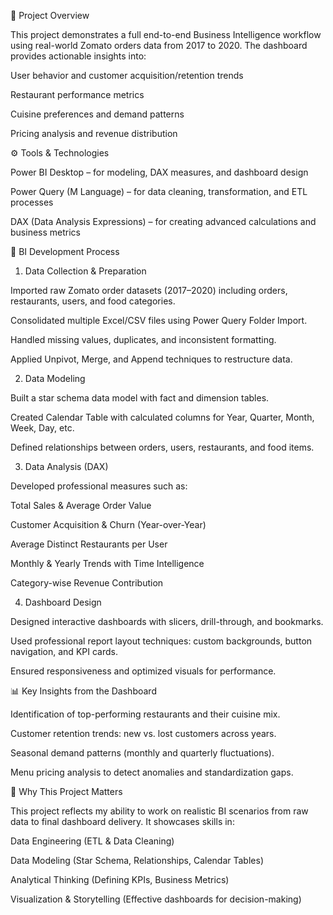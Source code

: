 📌 Project Overview

This project demonstrates a full end-to-end Business Intelligence workflow using real-world Zomato orders data from 2017 to 2020.
The dashboard provides actionable insights into:

User behavior and customer acquisition/retention trends

Restaurant performance metrics

Cuisine preferences and demand patterns

Pricing analysis and revenue distribution

⚙️ Tools & Technologies

Power BI Desktop – for modeling, DAX measures, and dashboard design

Power Query (M Language) – for data cleaning, transformation, and ETL processes

DAX (Data Analysis Expressions) – for creating advanced calculations and business metrics

🔄 BI Development Process
1. Data Collection & Preparation

Imported raw Zomato order datasets (2017–2020) including orders, restaurants, users, and food categories.

Consolidated multiple Excel/CSV files using Power Query Folder Import.

Handled missing values, duplicates, and inconsistent formatting.

Applied Unpivot, Merge, and Append techniques to restructure data.

2. Data Modeling

Built a star schema data model with fact and dimension tables.

Created Calendar Table with calculated columns for Year, Quarter, Month, Week, Day, etc.

Defined relationships between orders, users, restaurants, and food items.

3. Data Analysis (DAX)

Developed professional measures such as:

Total Sales & Average Order Value

Customer Acquisition & Churn (Year-over-Year)

Average Distinct Restaurants per User

Monthly & Yearly Trends with Time Intelligence

Category-wise Revenue Contribution

4. Dashboard Design

Designed interactive dashboards with slicers, drill-through, and bookmarks.

Used professional report layout techniques: custom backgrounds, button navigation, and KPI cards.

Ensured responsiveness and optimized visuals for performance.

📊 Key Insights from the Dashboard

Identification of top-performing restaurants and their cuisine mix.

Customer retention trends: new vs. lost customers across years.

Seasonal demand patterns (monthly and quarterly fluctuations).

Menu pricing analysis to detect anomalies and standardization gaps.

🚀 Why This Project Matters

This project reflects my ability to work on realistic BI scenarios from raw data to final dashboard delivery. It showcases skills in:

Data Engineering (ETL & Data Cleaning)

Data Modeling (Star Schema, Relationships, Calendar Tables)

Analytical Thinking (Defining KPIs, Business Metrics)

Visualization & Storytelling (Effective dashboards for decision-making)
